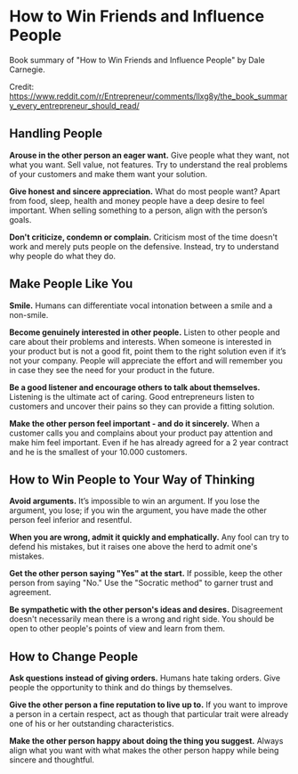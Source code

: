 # How to Win Friends and Influence People

Book summary of "How to Win Friends and Influence People" by Dale Carnegie. 

Credit: https://www.reddit.com/r/Entrepreneur/comments/llxg8y/the_book_summary_every_entrepreneur_should_read/


## Handling People

**Arouse in the other person an eager want.** Give people what they want, not what you want. Sell value, not features. Try to understand the real problems of your customers and make them want your solution.

**Give honest and sincere appreciation.** What do most people want? Apart from food, sleep, health and money people have a deep desire to feel important. When selling something to a person, align with the person’s goals.

**Don't criticize, condemn or complain.** Criticism most of the time doesn't work and merely puts people on the defensive. Instead, try to understand why people do what they do.


## Make People Like You

**Smile.** Humans can differentiate vocal intonation between a smile and a non-smile.

**Become genuinely interested in other people.** Listen to other people and care about their problems and interests. When someone is interested in your product but is not a good fit, point them to the right solution even if it’s not your company. People will appreciate the effort and will remember you in case they see the need for your product in the future.

**Be a good listener and encourage others to talk about themselves.** Listening is the ultimate act of caring. Good entrepreneurs listen to customers and uncover their pains so they can provide a fitting solution.

**Make the other person feel important - and do it sincerely.** When a customer calls you and complains about your product pay attention and make him feel important. Even if he has already agreed for a 2 year contract and he is the smallest of your 10.000 customers.


## How to Win People to Your Way of Thinking

**Avoid arguments.** It’s impossible to win an argument. If you lose the argument, you lose; if you win the argument, you have made the other person feel inferior and resentful.

**When you are wrong, admit it quickly and emphatically.** Any fool can try to defend his mistakes, but it raises one above the herd to admit one's mistakes.

**Get the other person saying "Yes" at the start.** If possible, keep the other person from saying "No." Use the "Socratic method" to garner trust and agreement.

**Be sympathetic with the other person's ideas and desires.** Disagreement doesn't necessarily mean there is a wrong and right side. You should be open to other people's points of view and learn from them.


## How to Change People

**Ask questions instead of giving orders.** Humans hate taking orders. Give people the opportunity to think and do things by themselves.

**Give the other person a fine reputation to live up to.** If you want to improve a person in a certain respect, act as though that particular trait were already one of his or her outstanding characteristics.

**Make the other person happy about doing the thing you suggest.** Always align what you want with what makes the other person happy while being sincere and thoughtful.